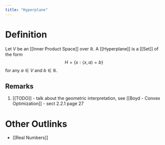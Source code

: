 ```yaml
---
title: "Hyperplane"
---
```


# Definition
Let $V$ be an [[Inner Product Space]] over $\mathbb{R}$. A [[Hyperplane]] is a [[Set]] of the form
$$H = \{x : \langle x, a \rangle = b\}$$
for any $a \in V$ and $b \in \mathbb{R}$.

## Remarks
1. [[TODO]] - talk about the geometric interpretation, see [[Boyd - Convex Optimization]] - sect 2.2.1 page 27

# Other Outlinks
- [[Real Numbers]]